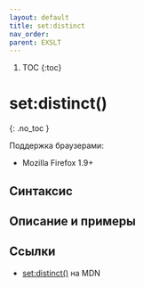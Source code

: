 ```yaml
---
layout: default
title: set​:distinct
nav_order:
parent: EXSLT
---
```


<!-- prettier-ignore-start -->
1. TOC
{:toc}

# set​:distinct()
{: .no_toc }
<!-- prettier-ignore-end -->

Поддержка браузерами:

- Mozilla Firefox 1.9+

## Синтаксис

## Описание и примеры

## Ссылки

- [set​:distinct()](https://developer.mozilla.org/en-US/docs/Web/EXSLT/set/distinct) на MDN
